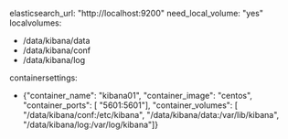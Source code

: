 elasticsearch_url: "http://localhost:9200"
need_local_volume: "yes"
localvolumes:
  - /data/kibana/data
  - /data/kibana/conf
  - /data/kibana/log

containersettings:
 - {"container_name": "kibana01", "container_image": "centos", "container_ports": [ "5601:5601"], "container_volumes": [ "/data/kibana/conf:/etc/kibana", "/data/kibana/data:/var/lib/kibana", "/data/kibana/log:/var/log/kibana"]}
